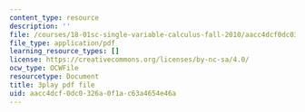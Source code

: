 ```yaml
---
content_type: resource
description: ''
file: /courses/18-01sc-single-variable-calculus-fall-2010/aacc4dcf0dc0326a0f1ac63a4654e46a_R9a_NHXrBcg.pdf
file_type: application/pdf
learning_resource_types: []
license: https://creativecommons.org/licenses/by-nc-sa/4.0/
ocw_type: OCWFile
resourcetype: Document
title: 3play pdf file
uid: aacc4dcf-0dc0-326a-0f1a-c63a4654e46a
---
```


